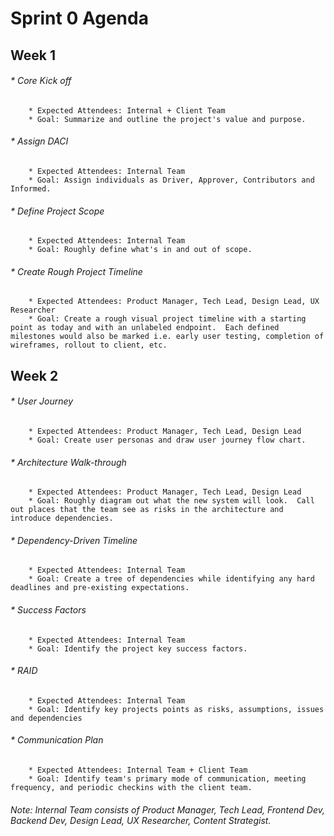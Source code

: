 # Sprint 0 Agenda
## Week 1
###### * Core Kick off
        * Expected Attendees: Internal + Client Team
        * Goal: Summarize and outline the project's value and purpose.
###### * Assign DACI 
        * Expected Attendees: Internal Team
        * Goal: Assign individuals as Driver, Approver, Contributors and Informed.              
###### * Define Project Scope
        * Expected Attendees: Internal Team
        * Goal: Roughly define what's in and out of scope.
###### * Create Rough Project Timeline
        * Expected Attendees: Product Manager, Tech Lead, Design Lead, UX Researcher
        * Goal: Create a rough visual project timeline with a starting point as today and with an unlabeled endpoint.  Each defined milestones would also be marked i.e. early user testing, completion of wireframes, rollout to client, etc.
## Week 2
###### * User Journey
        * Expected Attendees: Product Manager, Tech Lead, Design Lead
        * Goal: Create user personas and draw user journey flow chart.
###### * Architecture Walk-through 
        * Expected Attendees: Product Manager, Tech Lead, Design Lead
        * Goal: Roughly diagram out what the new system will look.  Call out places that the team see as risks in the architecture and introduce dependencies.
###### * Dependency-Driven Timeline
        * Expected Attendees: Internal Team
        * Goal: Create a tree of dependencies while identifying any hard deadlines and pre-existing expectations.
###### * Success Factors
        * Expected Attendees: Internal Team 
        * Goal: Identify the project key success factors.
###### * RAID
        * Expected Attendees: Internal Team
        * Goal: Identify key projects points as risks, assumptions, issues and dependencies
###### * Communication Plan
        * Expected Attendees: Internal Team + Client Team
        * Goal: Identify team's primary mode of communication, meeting frequency, and periodic checkins with the client team.

###### Note: Internal Team consists of Product Manager, Tech Lead, Frontend Dev, Backend Dev, Design Lead, UX Researcher, Content Strategist.
